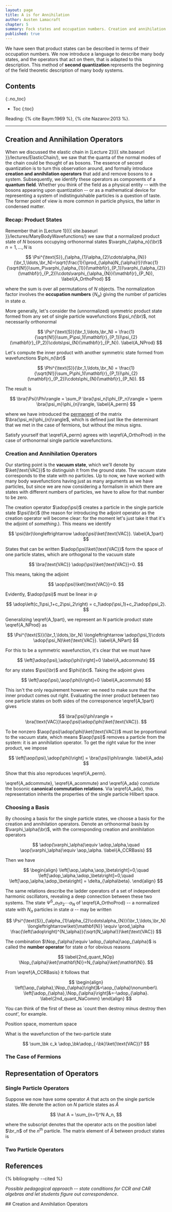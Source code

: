 ```yaml
---
layout: page
title: A is for Annihilation
author: Austen Lamacraft
chapter: 5
summary: Fock states and occupation numbers. Creation and annihilation operators. The case of fermions. Representation of operators.
published: true
---
```


<p class="message">
We have seen that product states can be described in terms of their occupation numbers. We now introduce a language to describe many body states, and the operators that act on them, that is adapted to this description. This method of <strong> second quantization </strong> represents the beginning of the field theoretic description of many body systems.
</p>


## Contents
{:.no_toc}

* Toc
{:toc}

Reading: {% cite Baym:1969 %}, {% cite Nazarov:2013 %}.

---

## Creation and Annihilation Operators

When we discussed the elastic chain in [Lecture 2]({{ site.baseurl }}/lectures/ElasticChain/), we saw that the quanta of the normal modes of the chain could be thought of as bosons. The essence of second quantization is to turn this observation around, and formally introduce __creation and annihilation operators__ that add and remove bosons to a system. Subsequently, we identify these operators as components of a __quantum field__. Whether you think of the field as a physical entity -- with the bosons appearing upon quantization -- or as a mathematical device for representing a system of indistinguishable particles is a question of taste. The former point of view is more common in particle physics, the latter in condensed matter.

### Recap: Product States

Remember that in [Lecture 1]({{ site.baseurl }}/lectures/ManyBodyWavefunctions/) we saw that a normalized product state of $N$ bosons occupying orthonormal states $\varphi_{\alpha_n}(\br)$ $n=1,\ldots, N$ is

$$
\Psi^{\text{S}}_{\alpha_{1}\alpha_{2}\cdots\alpha_{N}}(\br_1,\ldots,\br_N)=\sqrt{\frac{1}{\prod_{\alpha}N_{\alpha}!}}\frac{1}{\sqrt{N!}}\sum_P\varphi_{\alpha_{1}}(\mathbf{r}_{P_1})\varphi_{\alpha_{2}}(\mathbf{r}_{P_2})\cdots\varphi_{\alpha_{N}}(\mathbf{r}_{P_N}),
\label{A_OrthoProd}
$$

where the sum is over all permutations of $N$ objects. The normalization factor involves the __occupation numbers__ $\{N_{\alpha}\}$ giving the number of particles in state $\alpha$.

More generally, let's consider the (unnormalized) symmetric product state formed from any set of single particle wavefunctions $\psi_n(\br)$, not necessarily orthonormal

$$
\Psi^{\text{S}}(\br_1,\ldots,\br_N) = \frac{1}{\sqrt{N!}}\sum_P\psi_1(\mathbf{r}_{P_1})\psi_{2}(\mathbf{r}_{P_2})\cdots\psi_{N}(\mathbf{r}_{P_N}).
\label{A_NProd}
$$

Let's compute the inner product with another symmetric state formed from wavefunctions $\phi_n(\br)$

$$
\Phi^{\text{S}}(\br_1,\ldots,\br_N) = \frac{1}{\sqrt{N!}}\sum_P\phi_1(\mathbf{r}_{P_1})\phi_{2}(\mathbf{r}_{P_2})\cdots\phi_{N}(\mathbf{r}_{P_N}).
$$

The result is

$$
\bra{\Psi}\Phi\rangle = \sum_P \bra{\psi_n}\phi_{P_n}\rangle = \perm \bra{\psi_m}\phi_{n}\rangle,
\label{A_perm}
$$

where we have introduced the [permanent](https://en.wikipedia.org/wiki/Permanent) of the matrix $\bra{\psi_m}\phi_{n}\rangle$, which is defined just like the determinant that we met in the case of fermions, but without the minus signs.

<p class="message">
Satisfy yourself that \eqref{A_perm} agrees with \eqref{A_OrthoProd} in the case of orthonormal single particle wavefunctions.
</p>


### Creation and Annihilation Operators

Our starting point is the __vacuum state__, which we'll denote by $\ket{\text{VAC}}$ to distinguish it from the ground state. The vacuum state corresponds to the state with no particles. Up to now, we have worked with many body wavefunctions having just as many arguments as we have particles, but since we are now considering a formalism in which there are states with different numbers of particles, we have to allow for that number to be zero.

The creation operator $\adop(\psi)$ creates a particle in the single particle state $\psi(\br)$ (the reason for introducing the adjoint operator as the creation operator will become clear: for the moment let's just take it that it's the adjoint of _something_.). This means we identify

$$
\psi(\br)\longleftrightarrow \adop(\psi)\ket{\text{VAC}}.
\label{A_1part}
$$

States that can be written $\adop(\psi)\ket{\text{VAC}}$ form the space of one particle states, which are orthogonal to the vacuum state

$$
\bra{\text{VAC}} \adop(\psi)\ket{\text{VAC}}=0.
$$

This means, taking the adjoint

$$
\aop(\psi)\ket{\text{VAC}}=0.
$$

Evidently, $\adop(\psi)$ must be linear in $\psi$

$$
\adop\left(c_1\psi_1+c_2\psi_2\right) = c_1\adop(\psi_1)+c_2\adop(\psi_2).
$$

Generalizing \eqref{A_1part}, we represent an $N$ particle product state \eqref{A_NProd} as

$$
\Psi^{\text{S}}(\br_1,\ldots,\br_N) \longleftrightarrow \adop(\psi_1)\cdots \adop(\psi_N)\ket{\text{VAC}}.
\label{A_NPart}
$$

For this to be a symmetric wavefunction, it's clear that we must have

$$
\left[\adop(\psi),\adop(\phi)\right]=0
\label{A_adcommute}
$$

for any states $\psi(\br)$ and $\phi(\br)$. Taking the adjoint gives

$$
\left[\aop(\psi),\aop(\phi)\right]=0
\label{A_acommute}
$$

This isn't the only requirement however: we need to make sure that the inner product comes out right. Evaluating the inner product between two one particle states on both sides of the corresponence \eqref{A_1part} gives

$$
\bra{\psi}\phi\rangle = \bra{\text{VAC}}\aop(\psi)\adop(\phi)\ket{\text{VAC}}.
$$

To be nonzero $\aop(\psi)\adop(\phi)\ket{\text{VAC}}$ must be proportional to the vacuum state, which means $\aop(\psi)$ removes a particle from the system: it is an annihilation operator. To get the right value for the inner product, we impose

$$
\left[\aop(\psi),\adop(\phi)\right] = \bra{\psi}\phi\rangle.
\label{A_ada}
$$

<p class="message">
Show that this also reproduces \eqref{A_perm}.
</p>

\eqref{A_adcommute}, \eqref{A_acommute} and \eqref{A_ada} constiute the bosonic __canonical commutation relations__. Via \eqref{A_ada}, this representation inherits the properties of the single particle Hilbert space.

### Choosing a Basis

By choosing a basis for the single particle states, we choose a basis for the creation and annihilation operators. Denote an orthonormal basis by $\varphi_\alpha(\br)$, with the corresponding creation and annihilation operators

$$
\adop(\varphi_\alpha)\equiv \adop_\alpha,\quad \aop(\varphi_\alpha)\equiv \aop_\alpha.
\label{A_CCRBasis}
$$

Then we have

$$
\begin{align}
\left[\aop_\alpha,\aop_\beta\right]=0,\quad \left[\adop_\alpha,\adop_\beta\right]=0,\quad \left[\aop_\alpha,\adop_\beta\right] = \delta_{\alpha\beta}.
\end{align}
$$

The same relations describe the ladder operators of a set of independent harmonic oscillators, revealing a deep connection between these two systems. The state $\Psi^{\text{S}}\_{\alpha_{1}\alpha_{2}\cdots\alpha_{N}}$ of \eqref{A_OrthoProd} -- a normalized state with $N_\alpha$ particles in state $\alpha$ -- may be written

$$
\Psi^{\text{S}}_{\alpha_{1}\alpha_{2}\cdots\alpha_{N}}(\br_1,\ldots,\br_N) \longleftrightarrow\ket{\mathbf{N}} \equiv \prod_\alpha \frac{\left(\adop\right)^{N_\alpha}}{\sqrt{N_\alpha!}}\ket{\text{VAC}}
$$

The combination $\Nop_{\alpha}\equiv \adop_{\alpha}\aop_{\alpha}$ is called the __number operator__ for state $\alpha$ for obvious reasons

$$
	\label{2nd_quant_NOp}
	\Nop_{\alpha}\ket{\mathbf{N}}=N_{\alpha}\ket{\mathbf{N}}.
$$

From \eqref{A_CCRBasis} it follows that

$$
\begin{align}
	\left[\aop_{\alpha},\Nop_{\alpha}\right]&=\aop_{\alpha}\nonumber\\
	\left[\adop_{\alpha},\Nop_{\alpha}\right]&=-\adop_{\alpha}.
  \label{2nd_quant_NaComm}
\end{align}
$$

You can think of the first of these as `count then destroy minus destroy then count', for example.



Position space, momentum space

<p class="message">
What is the wavefunction of the two-particle state

$$
\sum_\bk c_k \adop_\bk\adop_{-\bk}\ket{\text{VAC}}?
$$
</p>

### The Case of Fermions

## Representation of Operators

### Single Particle Operators

Suppose we now have some operator $A$ that acts on the single particle states. We denote the action on $N$ particle states as $\hat A$

$$
\hat A = \sum_{n=1}^N A_n,
$$

where the subscript denotes that the operator acts on the position label $\br_n$ of the $n^\text{th}$ particle. The matrix element of $\hat A$ between product states is

### Two Particle Operators



References
----------

{% bibliography --cited %}



_Possible pedagogical approach -- state conditions for CCR and CAR algebras and let students figure out correspondence_.

## Creation and Annihilation Operators
